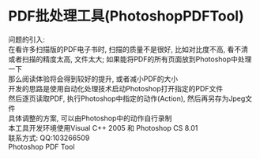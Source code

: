 PDF批处理工具(PhotoshopPDFTool)
================

问题的引入:<br>
在看许多扫描版的PDF电子书时, 扫描的质量不是很好, 比如对比度不高, 看不清<br>
或者扫描的精度太高, 文件太大; 如果能将PDF的所有页面放到Photoshop中处理一下<br>
那么阅读体验将会得到较好的提升, 或者减小PDF的大小<br>
开发的思路是使用自动化处理技术启动Photoshop打开指定的PDF文件<br>
然后逐页读取PDF, 执行Photoshop中指定的动作(Action), 然后再另存为Jpeg文件<br>
具体调整的方案, 可以由Photoshop中的动作自行录制<br>
本工具开发环境使用Visual C++ 2005 和 Photoshop CS 8.01<br>
联系方式: QQ:103266509<br>
Photoshop PDF Tool
